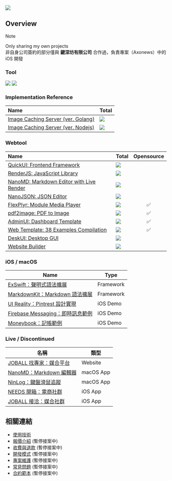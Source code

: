 ![](https://github-readme-stats.vercel.app/api?username=pardnchiu&show_icons=true&v=1738612332)

## Overview
> [!NOTE]
> Only sharing my own projects<br>
> 非自身公司簽約的部分僅與 **鍵深坊有限公司** 合作過，負責專案（Axonews）中的 iOS 開發

### Tool

![](https://skillicons.dev/icons?i=swift,flutter,html,css,sass,js,react,nodejs,ts,php,go)
![](https://skillicons.dev/icons?i=mysql,postgres,mongodb,redis,elasticsearch,firebase,gcp,cloudflare,docker,debian,redhat)

### Implementation Reference

| Name | Total |
| :- | :- |
| [Image Caching Server (ver. Golang)](https://github.com/pardnchiu/golang-image-caching-server) | [![](https://img.shields.io/github/stars/pardnchiu/golang-image-caching-server)](https://github.com/pardnchiu/nodejs-image-server) |
| [Image Caching Server (ver. Nodejs)](https://github.com/pardnchiu/nodejs-image-caching-server) | [![](https://img.shields.io/github/stars/pardnchiu/nodejs-image-caching-server)](https://github.com/pardnchiu/nodejs-image-server) |

### Webtool

| Name | Total | Opensource |
| :- | :- | :-: |
| [QuickUI: Frontend Framework](https://quickui.pardn.io) | [![](https://img.shields.io/github/stars/pardnchiu/QuickUI)](https://github.com/pardnchiu/QuickUI) |
| [RenderJS: JavaScript Library](https://renderjs.pardn.io) | [![](https://img.shields.io/github/stars/pardnchiu/RenderJS)](https://github.com/pardnchiu/RenderJS) |
| [NanoMD: Markdown Editor with Live Render](https://nanomd.pardn.io) | [![](https://img.shields.io/github/stars/pardnchiu/NanoMD)](https://github.com/pardnchiu/NanoMD) |
| [NanoJSON: JSON Editor](https://nanojson.pardn.io) | [![](https://img.shields.io/github/stars/pardnchiu/NanoJSON)](https://github.com/pardnchiu/NanoJSON) |
| [FlexPlyr: Module Media Player](https://flexplyr.pardn.io) | [![](https://img.shields.io/github/stars/pardnchiu/FlexPlyr)](https://github.com/pardnchiu/FlexPlyr) | ✅ |
| [pdf2image: PDF to Image](https://pardn.io/pdf2image) | [![](https://img.shields.io/github/stars/pardnchiu/pdf2image)](https://github.com/pardnchiu/pdf2image) | ✅ |
| [AdminUI: Dashboard Template](https://demo-admin.pardn.io) | [![](https://img.shields.io/github/stars/pardnchiu/AdminUI)](https://github.com/pardnchiu/AdminUI) | ✅ |
| [Web Template: 38 Examples Compilation](https://pardn.io/web-template) | [![](https://img.shields.io/github/stars/pardnchiu/web-template)](https://github.com/pardnchiu/web-template) | ✅ |
| [DeskUI: Desktop GUI](https://github.com/pardnchiu/DeskUI) | [![](https://img.shields.io/github/stars/pardnchiu/DeskUI)](https://github.com/pardnchiu/DeskUI) |
| [Website Builder](https://github.com/pardnchiu/website-builder) | [![](https://img.shields.io/github/stars/pardnchiu/website-builder)](https://github.com/pardnchiu/website-builder) |

### iOS / macOS

| Name | Type | 
| - | - | 
| [ExSwift：聲明式語法擴展](https://github.com/pardnchiu/ExSwift) | Framework |
| [MarkdownKit：Markdown 語法擴展](https://github.com/pardnchiu/MarkdownKit) | Framework |
| [UI Reality：Pintrest 設計實現](https://github.com/pardnchiu/swift-UI-reality) | iOS Demo |
| [Firebase Messaging：即時訊息範例](https://github.com/pardnchiu/ios-firebase-messaging) | iOS Demo |
| [Moneybook：記帳範例](https://github.com/pardnchiu/ios-moneybook) | iOS Demo |

### Live / Discontinued

| 名稱 | 類型 |
| - | - |
| [JOBALL 找專家：媒合平台](https://joball.tw) | Website |
| [NanoMD：Markdown 編輯器](https://apps.apple.com/us/app/nanomd-markdown-%E7%B7%A8%E8%BC%AF%E5%99%A8/id6740427920) | macOS App |
| [NinLog：鍵盤滑鼠追蹤](https://apps.apple.com/tw/app/ninlog-%E9%8D%B5%E7%9B%A4%E6%BB%91%E9%BC%A0%E8%BF%BD%E8%B9%A4/id6741706238) | macOS App |
| [NEEDS 開箱：電商社群](https://appadvice.com/app/e9-96-8b-e7-ae-b1/1460355322.amp) | iOS App |
| [JOBALL 接洽：媒合社群](https://appadvice.com/app/joball-e6-8e-a5-e6-b4-bd/1272878907.amp) | iOS App |

## 相關連結

- [使用技術](./使用技術.md)
- [報價介紹](./報價介紹.md) (暫停接案中)
- [收費與退款](./收費與退款.md) (暫停接案中)
- [開發模式](./開發模式.md) (暫停接案中)
- [專案維護](./專案維護.md) (暫停接案中)
- [常見問題](./常見問題.md) (暫停接案中)
- [合約範本](./合約範本.md) (暫停接案中)

